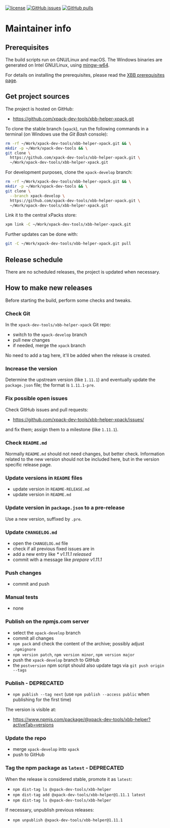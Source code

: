 [![license](https://img.shields.io/github/license/xpack-dev-tools/xbb-helper-xpack)](https://github.com/xpack-dev-tools/xbb-helper-xpack/blob/xpack/LICENSE)
[![GitHub issues](https://img.shields.io/github/issues/xpack-dev-tools/xbb-helper-xpack.svg)](https://github.com/xpack-dev-tools/xbb-helper-xpack/issues/)
[![GitHub pulls](https://img.shields.io/github/issues-pr/xpack-dev-tools/xbb-helper-xpack.svg)](https://github.com/xpack-dev-tools/xbb-helper-xpack/pulls)

# Maintainer info

## Prerequisites

The build scripts run on GNU/Linux and macOS. The Windows binaries are
generated on Intel GNU/Linux, using [mingw-w64](https://mingw-w64.org).

For details on installing the prerequisites, please read the
[XBB prerequisites page](https://xpack.github.io/xbb/prerequisites/).

## Get project sources

The project is hosted on GitHub:

- <https://github.com/xpack-dev-tools/xbb-helper-xpack.git>

To clone the stable branch (`xpack`), run the following commands in a
terminal (on Windows use the _Git Bash_ console):

```sh
rm -rf ~/Work/xpack-dev-tools/xbb-helper-xpack.git && \
mkdir -p ~/Work/xpack-dev-tools && \
git clone \
  https://github.com/xpack-dev-tools/xbb-helper-xpack.git \
  ~/Work/xpack-dev-tools/xbb-helper-xpack.git
```

For development purposes, clone the `xpack-develop` branch:

```sh
rm -rf ~/Work/xpack-dev-tools/xbb-helper-xpack.git && \
mkdir -p ~/Work/xpack-dev-tools && \
git clone \
  --branch xpack-develop \
  https://github.com/xpack-dev-tools/xbb-helper-xpack.git \
  ~/Work/xpack-dev-tools/xbb-helper-xpack.git
```

Link it to the central xPacks store:

```sh
xpm link -C ~/Work/xpack-dev-tools/xbb-helper-xpack.git
```

Further updates can be done with:

```sh
git -C ~/Work/xpack-dev-tools/xbb-helper-xpack.git pull
```

## Release schedule

There are no scheduled releases, the project is updated when necessary.

## How to make new releases

Before starting the build, perform some checks and tweaks.

### Check Git

In the `xpack-dev-tools/xbb-helper-xpack` Git repo:

- switch to the `xpack-develop` branch
- pull new changes
- if needed, merge the `xpack` branch

No need to add a tag here, it'll be added when the release is created.

### Increase the version

Determine the upstream version (like `1.11.1`) and eventually update the
`package.json` file; the format is `1.11.1-pre`.

### Fix possible open issues

Check GitHub issues and pull requests:

- <https://github.com/xpack-dev-tools/xbb-helper-xpack/issues/>

and fix them; assign them to a milestone (like `1.11.1`).

### Check `README.md`

Normally `README.md` should not need changes, but better check.
Information related to the new version should not be included here,
but in the version specific release page.

### Update versions in `README` files

- update version in `README-RELEASE.md`
- update version in `README.md`

### Update version in `package.json` to a pre-release

Use a new version, suffixed by `.pre`.

### Update `CHANGELOG.md`

- open the `CHANGELOG.md` file
- check if all previous fixed issues are in
- add a new entry like _* v1.11.1 released_
- commit with a message like _prepare v1.11.1_

### Push changes

- commit and push

### Manual tests

- none

### Publish on the npmjs.com server

- select the `xpack-develop` branch
- commit all changes
- `npm pack` and check the content of the archive;
  possibly adjust `.npmignore`
- `npm version patch`, `npm version minor`, `npm version major`
- push the `xpack-develop` branch to GitHub
- the `postversion` npm script should also update tags via `git push origin --tags`

### Publish - DEPRECATED

- `npm publish --tag next` (use `npm publish --access public` when
  publishing for the first time)

The version is visible at:

- <https://www.npmjs.com/package/@xpack-dev-tools/xbb-helper?activeTab=versions>

### Update the repo

- merge `xpack-develop` into `xpack`
- push to GitHub

### Tag the npm package as `latest` - DEPRECATED

When the release is considered stable, promote it as `latest`:

- `npm dist-tag ls @xpack-dev-tools/xbb-helper`
- `npm dist-tag add @xpack-dev-tools/xbb-helper@1.11.1 latest`
- `npm dist-tag ls @xpack-dev-tools/xbb-helper`

If necessary, unpublish previous releases:

- `npm unpublish @xpack-dev-tools/xbb-helper@1.11.1`
